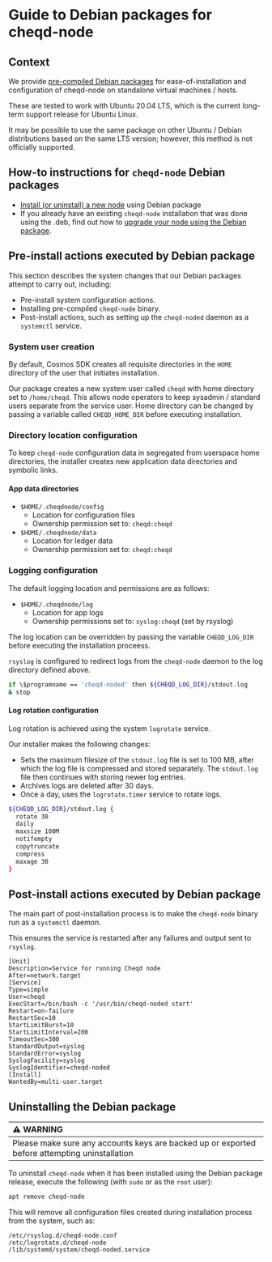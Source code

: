 # Guide to Debian packages for cheqd-node

## Context

We provide [pre-compiled Debian packages](https://github.com/cheqd/cheqd-node/releases) for ease-of-installation and configuration of cheqd-node on standalone virtual machines / hosts.

These are tested to work with Ubuntu 20.04 LTS, which is the current long-term support release for Ubuntu Linux.

It may be possible to use the same package on other Ubuntu / Debian distributions based on the same LTS version; however, this method is not officially supported.

## How-to instructions for `cheqd-node` Debian packages

* [Install \(or uninstall\) a new node](deb-package-install.md) using Debian package
* If you already have an existing `cheqd-node` installation that was done using the .deb, find out how to [upgrade your node using the Debian package](deb-package-upgrade.md).

## Pre-install actions executed by Debian package

This section describes the system changes that our Debian packages attempt to carry out, including:

* Pre-install system configuration actions.
* Installing pre-compiled `cheqd-node` binary.
* Post-install actions, such as setting up the `cheqd-noded` daemon as a `systemctl` service.

### System user creation

By default, Cosmos SDK creates all requisite directories in the `HOME` directory of the user that initiates installation.

Our package creates a new system user called `cheqd` with home directory set to `/home/cheqd`. This allows node operators to keep sysadmin / standard users separate from the service user. Home directory can be changed by passing a variable called `CHEQD_HOME_DIR` before executing installation.

### Directory location configuration

To keep `cheqd-node` configuration data in segregated from userspace home directories, the installer creates new application data directories and symbolic links.

#### App data directories

* `$HOME/.cheqdnode/config`
  * Location for configuration files
  * Ownership permission set to: `cheqd:cheqd`
* `$HOME/.cheqdnode/data`
  * Location for ledger data
  * Ownership permission set to: `cheqd:cheqd`

### Logging configuration

The default logging location and permissions are as follows:

* `$HOME/.cheqdnode/log`
  * Location for app logs
  * Ownership permissions set to: `syslog:cheqd` \(set by rsyslog\)

The log location can be overridden by passing the variable `CHEQD_LOG_DIR` before executing the installation proceess.

`rsyslog` is configured to redirect logs from the `cheqd-node` daemon to the log directory defined above.


```bash
if \$programname == 'cheqd-noded' then ${CHEQD_LOG_DIR}/stdout.log
& stop
```

#### Log rotation configuration

Log rotation is achieved using the system `logrotate` service.

Our installer makes the following changes:

* Sets the maximum filesize of the `stdout.log` file is set to 100 MB, after which the log file is compressed and stored separately. The `stdout.log` file then continues with storing newer log entries.
* Archives logs are deleted after 30 days.
* Once a day, uses the `logrotate.timer` service to rotate logs.

```bash
${CHEQD_LOG_DIR}/stdout.log {
  rotate 30
  daily
  maxsize 100M
  notifempty
  copytruncate
  compress
  maxage 30
}
```

## Post-install actions executed by Debian package

The main part of post-installation process is to make the `cheqd-node` binary run as a `systemctl` daemon.

This ensures the service is restarted after any failures and output sent to `rsyslog`.

```text
[Unit]
Description=Service for running Cheqd node
After=network.target
[Service]
Type=simple
User=cheqd
ExecStart=/bin/bash -c '/usr/bin/cheqd-noded start'
Restart=on-failure
RestartSec=10
StartLimitBurst=10
StartLimitInterval=200
TimeoutSec=300
StandardOutput=syslog
StandardError=syslog
SyslogFacility=syslog
SyslogIdentifier=cheqd-noded
[Install]
WantedBy=multi-user.target
```

## Uninstalling the Debian package

| :warning: WARNING |
| :--- |
| Please make sure any accounts keys are backed up or exported before attempting uninstallation |

To uninstall `cheqd-node` when it has been installed using the Debian package release, execute the following \(with `sudo` or as the `root` user\):

```bash
apt remove cheqd-node
```

This will remove all configuration files created during installation process from the system, such as:

```text
/etc/rsyslog.d/cheqd-node.conf
/etc/logrotate.d/cheqd-node
/lib/systemd/system/cheqd-noded.service
```
